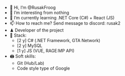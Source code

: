 - 👋 Hi, I’m @RusakFroog
- 👀 I’m interesting from nothing
- 🌱 I’m currently learning .NET Core (C#) + React (JS)
- 📫 How to reach me? Send message to discord: rusak2
- ♟ Developer of the project
- 🎫 Stack:
  - [2 y] C# (.NET Framework, GTA Network)
  - [2 y] MySQL
  - [1 y] JS (VUE, RAGE:MP API)
- 🖨️ Soft skills:
  - Git (Hub/Lab)
  - Code style type of Google 
<!---
RusakFroog/RusakFroog is a ✨ special ✨ repository because its `README.md` (this file) appears on your GitHub profile.
You can click the Preview link to take a look at your changes.
--->
